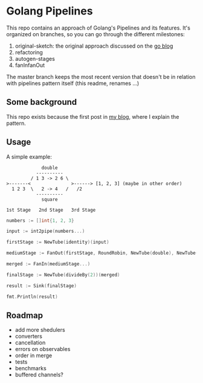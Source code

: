 
# Golang Pipelines

This repo contains an approach of Golang's Pipelines and its features. It's organized on branches, so you can go through the different milestones:

1. original-sketch: the original approach discussed on the [go blog](https://blog.golang.org/pipelines)
2. refactoring
3. autogen-stages
4. fanInfanOut

The master branch keeps the most recent version that doesn't be in relation with pipelines pattern itself (this readme, renames ...)

## Some background

This repo exists because the first post in [my blog](https://pabloos.github.io/concurrency/pipelines/), where I explain the pattern.

## Usage

A simple example:

```text
             double
           ----------
         / 1 3 -> 2 6 \
>-------<               >------> [1, 2, 3] (maybe in other order)
  1 2 3  \   2 -> 4   /   /2
           ----------
             square

1st Stage   2nd Stage   3rd Stage
```

```go
numbers := []int{1, 2, 3}

input := int2pipe(numbers...)

firstStage := NewTube(identity)(input)

mediumStage := FanOut(firstStage, RoundRobin, NewTube(double), NewTube(square))

merged := FanIn(mediumStage...)

finalStage := NewTube(divideBy(2))(merged)

result := Sink(finalStage)

fmt.Println(result)
```

## Roadmap

- add more shedulers
- converters
- cancellation
- errors on observables
- order in merge
- tests
- benchmarks
- buffered channels?
